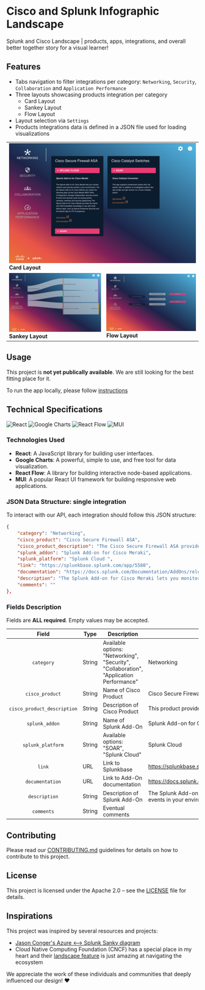 # Cisco and Splunk Infographic Landscape

Splunk and Cisco Landscape | products, apps, integrations, and overall better together story for a visual learner!


## Features
* Tabs navigation to filter integrations per category: `Networking`, `Security`, `Collaboration` and `Application Performance`
* Three layouts showcasing products integration per category
    * Card Layout
    * Sankey Layout
    * Flow Layout
* Layout selection via `Settings`
* Products integrations data is defined in a JSON file used for loading visualizations

<table>
    <tr>
        <td colspan="3">
            <img src="docs/images/CSIL_cards.png"><b>Card Layout</b>
        </td>
  </tr>
  <tr>
    <td>
        <img src="docs/images/CSIL_sankey.png"><b>Sankey Layout</b>
    </td>
    <td>
        <img src="docs/images/CSIL_flow.png"><b>Flow Layout</b>
    </td>
  </tr>
</table>

## Usage
This project is **not yet publically available**. We are still looking for the best fitting place for it.

To run the app locally, please follow [instructions](CONTRIBUTING.md#development-environment-setup)

## Technical Specifications
![React](https://img.shields.io/badge/React-61DAFB?style=for-the-badge&logo=react&logoColor=white)
![Google Charts](https://img.shields.io/badge/Google%20Charts-E3E3E3?style=for-the-badge&logo=google&logoColor=4285F4)
![React Flow](https://img.shields.io/badge/React%20Flow-FF0071?style=for-the-badge&logo=react&logoColor=black)
![MUI](https://img.shields.io/badge/MUI-007FFF?style=for-the-badge&logo=mui&logoColor=white)

### Technologies Used
- **React**: A JavaScript library for building user interfaces.
- **Google Charts**: A powerful, simple to use, and free tool for data visualization.
- **React Flow**: A library for building interactive node-based applications.
- **MUI**: A popular React UI framework for building responsive web applications.

### JSON Data Structure: single integration
To interact with our API, each integration should follow this JSON structure:

```json
{
    "category": "Networking",
    "cisco_product": "Cisco Secure Firewall ASA",
    "cisco_product_description": "The Cisco Secure Firewall ASA provides protection to devices within corporate networks and data centers of all sizes.",
    "splunk_addon": "Splunk Add-on for Cisco Meraki",
    "splunk_platform": "Splunk Cloud ",
    "link": "https://splunkbase.splunk.com/app/5580",
    "documentation": "https://docs.splunk.com/Documentation/AddOns/released/Meraki/AboutAddon",
    "description": "The Splunk Add-on for Cisco Meraki lets you monitor network and security events in your environment. The the Splunk Add-on for Cisco Meraki can collect the following data via the Cisco Meraki REST APIs: Configuration changes Organization security events Events from devices (such as access points, cameras, switches and security appliances)\n\nThe Splunk Add-on for Cisco Meraki provides the inputs and CIM-compatible knowledge to use with other Splunk apps, such as Splunk Enterprise Security and the Splunk App for PCI Compliance.",
    "comments": ""
},
```

### Fields Description
Fields are **ALL required**. Empty values may be accepted.


| Field | Type | Description | Example Value |
|:---:|---|---|---|
| `category` | String | Available options: "Networking", "Security", "Collaboration", "Application Performance" | Networking |
| `cisco_product` | String | Name of Cisco Product | Cisco Secure Firewall ASA |
| `cisco_product_description` | String | Description of Cisco Product | This product provides protection to devices within corporate networks |
| `splunk_addon` | String | Name of Splunk Add-On | Splunk Add-on for Cisco Meraki |
| `splunk_platform` | String | Available options: "SOAR", "Splunk Cloud" | Splunk Cloud |
| `link` | URL | Link to Splunkbase | https://splunkbase.splunk.com/app/5580 |
| `documentation` | URL | Link to Add-On documentation | https://docs.splunk.com/Documentation/AddOns/released/Meraki/AboutAddon |
| `description` | String | Description of Splunk Add-On | The Splunk Add-on for Cisco Meraki lets you monitor network and security events in your environment. |
| `comments` | String | Eventual comments |  |


## Contributing
Please read our [CONTRIBUTING.md](CONTRIBUTING.md) guidelines for details on how to contribute to this project.

## License
This project is licensed under the Apache 2.0 – see the [LICENSE](LICENSE) file for details.

## Inspirations
This project was inspired by several resources and projects:

* [Jason Conger's Azure <--> Splunk Sanky diagram](https://jasonconger.com/splunk-azure-gdi/)
* Cloud Native Computing Foundation (CNCF) has a special place in my heart and their [landscape feature](https://landscape.cncf.io/) is just amazing at navigating the ecosystem

We appreciate the work of these individuals and communities that deeply influenced our design! :heart:
